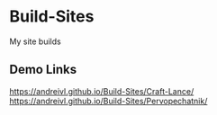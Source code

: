 # Build-Sites
My site builds

## Demo Links

https://andreivl.github.io/Build-Sites/Craft-Lance/
https://andreivl.github.io/Build-Sites/Pervopechatnik/

